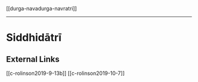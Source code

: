 [[durga-navadurga-navratri]]

---

# Siddhidātrī

## External Links
[[c-rolinson2019-9-13b]]
[[c-rolinson2019-10-7]]